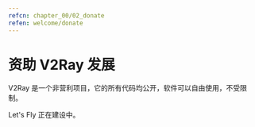```yaml
---
refcn: chapter_00/02_donate
refen: welcome/donate
---
```


# 资助 V2Ray 发展

V2Ray 是一个非营利项目，它的所有代码均公开，软件可以自由使用，不受限制。

Let's Fly 正在建设中。
